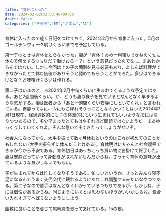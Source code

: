 ```yaml
---
title: "育休に入った"
date: 2024-02-02T02:50:48+09:00
draft: false
categories: ["その他","EM","ポエム","AI"]
---
```


育休に入ったので軽く日記をつけておく。2024年2月から育休に入った。5月のゴールデンウィーク明けくらいまでを予定している。

<!--more-->

第一子のときは育休をとらなかった。妻が「育休？おめー料理もできねえくせに休んで何をするつもりだ？働けおらー？」という意見だったのでな…。まあわからんではない。しかし今回は上の子の面倒を見る必要もあり、よしんば料理ができなかったとて休む価値がありそうと認めてもらうことができた。多少はできるけどな？お味噌汁くらいは作れる。

第二子はいまのところ2024年2月中旬くらいに生まれてくるような予定ではある。あと2週間後くらい。が、どうも妻の様子を見ているとなんとなく早まるような気がする。妻は医者から「あと一週間くらい安静にしといてくれ」と言われている。安静ってなに、今にもこぼれそうってことなのかい？とはいえ2024年2月1日現在、経過週数的にも子の体重的にもいつ生まれてもいいような段にはなりつつあるので、多少早まったとてもはやそれほど問題ではないようだ。まあゆっくりしていてくれよ。そんな急いで出てきたってしょうがないぞ。

社会人になってから、大手を振って数ヶ月休むというのはこれが初めてのことかもしれない (大手を振らずに休んだことはある)。育休明けにちゃんと社会復帰できるか今から不安である。育休初日はあっちこっち買い物に出掛けて終了した。妻は安静だっていって身動きが取れないもんだからね。さっそく育休の意味が出ているような気がしないでもない。

子が生まれてからは忙しくなりそうである。忙しいというか、きっとみんな寝不足になるんでうまく交代交代に眠れるようにあれこれ調整するみたいなやつである。第二子なので勝手はなんとなくわかっているつもりであるが、しかしね、子には個性があるからね。同じようにいくとは思わないほうがいいかしらね。気合い入れすぎてへばらないようにしよう。

胎教に良いことを信じて尾崎豊を歌ってあげている。15の夜。

